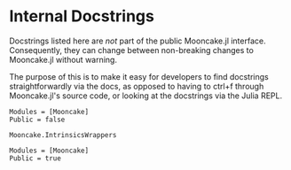# Internal Docstrings

Docstrings listed here are _not_ part of the public Mooncake.jl interface.
Consequently, they can change between non-breaking changes to Mooncake.jl without warning.

The purpose of this is to make it easy for developers to find docstrings straightforwardly via the docs, as opposed to having to ctrl+f through Mooncake.jl's source code, or looking at the docstrings via the Julia REPL.

```@autodocs; canonical=false
Modules = [Mooncake]
Public = false
```

```@docs
Mooncake.IntrinsicsWrappers
```

```@autodocs; canonical=false
Modules = [Mooncake]
Public = true
```